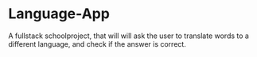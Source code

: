 # Language-App
A fullstack schoolproject, that will will ask the user to translate words to a different language, and check if the answer is correct.
